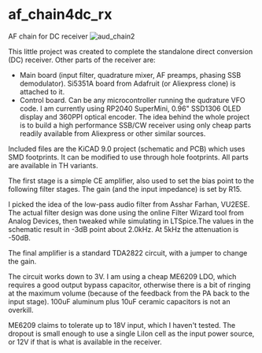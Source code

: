 # af_chain4dc_rx
AF chain for DC receiver
![aud_chain2](https://github.com/user-attachments/assets/36d1fe67-288f-4a0c-9817-7d489e96968d)

This little project was created to complete the standalone direct conversion (DC) receiver. Other parts of the receiver are:
 - Main board (input filter, quadrature mixer, AF preamps, phasing SSB demodulator). Si5351A board from Adafruit (or Aliexpress clone) is attached to it.
 - Control board. Can be any microcontroller running the qudrature VFO code. I am currently using RP2040 SuperMini, 0.96" SSD1306 OLED display and 360PPI optical encoder.
The idea behind the whole project is to build a high performance SSB/CW receiver using only cheap parts readily available from Aliexpress or other similar sources.

Included files are the KiCAD 9.0 project (schematic and PCB) which uses SMD footprints. It can be modified to use through hole footprints. All parts are available in TH variants.

The first stage is a simple CE amplifier, also used to set the bias point to the following filter stages. The gain (and the input impedance) is set by R15.

I picked the idea of the low-pass audio filter from Asshar Farhan, VU2ESE. The actual filter design was done using the online Filter Wizard tool from Analog Devices, then tweaked while simulating in LTSpice.The values in the schematic result in -3dB point about 2.0kHz. At 5kHz the attenuation is -50dB.

The final amplifier is a standard TDA2822 circuit, with a jumper to change the gain.

The circuit works down to 3V. I am using a cheap ME6209 LDO, which requires a good output bypass capacitor, otherwise there is a bit of ringing at the maximum volume (because of the feedback from the PA back to the input stage). 100uF aluminum plus 10uF ceramic capacitors is not an overkill.

ME6209 claims to tolerate up to 18V input, which I haven't tested. The dropout is small enough to use a single LiIon cell as the input power source, or 12V if that is what is available in the receiver.
